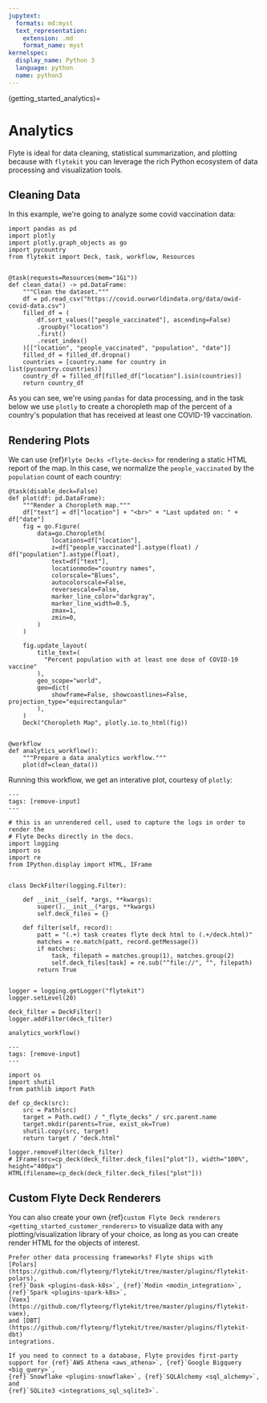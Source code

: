 ```yaml
---
jupytext:
  formats: md:myst
  text_representation:
    extension: .md
    format_name: myst
kernelspec:
  display_name: Python 3
  language: python
  name: python3
---
```


(getting_started_analytics)=

# Analytics

Flyte is ideal for data cleaning, statistical summarization, and plotting
because with `flytekit` you can leverage the rich Python ecosystem of data
processing and visualization tools.

## Cleaning Data

In this example, we're going to analyze some covid vaccination data:

```{code-cell} ipython3
import pandas as pd
import plotly
import plotly.graph_objects as go
import pycountry
from flytekit import Deck, task, workflow, Resources


@task(requests=Resources(mem="1Gi"))
def clean_data() -> pd.DataFrame:
    """Clean the dataset."""
    df = pd.read_csv("https://covid.ourworldindata.org/data/owid-covid-data.csv")
    filled_df = (
        df.sort_values(["people_vaccinated"], ascending=False)
        .groupby("location")
        .first()
        .reset_index()
    )[["location", "people_vaccinated", "population", "date"]]
    filled_df = filled_df.dropna()
    countries = [country.name for country in list(pycountry.countries)]
    country_df = filled_df[filled_df["location"].isin(countries)]
    return country_df
```

As you can see, we're using `pandas` for data processing, and in the task
below we use `plotly` to create a choropleth map of the percent of a country's
population that has received at least one COVID-19 vaccination.

## Rendering Plots

We can use {ref}`Flyte Decks <flyte-decks>` for rendering a static HTML report
of the map. In this case, we normalize the `people_vaccinated` by the
`population` count of each country:

```{code-cell} ipython3
@task(disable_deck=False)
def plot(df: pd.DataFrame):
    """Render a Choropleth map."""
    df["text"] = df["location"] + "<br>" + "Last updated on: " + df["date"]
    fig = go.Figure(
        data=go.Choropleth(
            locations=df["location"],
            z=df["people_vaccinated"].astype(float) / df["population"].astype(float),
            text=df["text"],
            locationmode="country names",
            colorscale="Blues",
            autocolorscale=False,
            reversescale=False,
            marker_line_color="darkgray",
            marker_line_width=0.5,
            zmax=1,
            zmin=0,
        )
    )

    fig.update_layout(
        title_text=(
          "Percent population with at least one dose of COVID-19 vaccine"
        ),
        geo_scope="world",
        geo=dict(
            showframe=False, showcoastlines=False, projection_type="equirectangular"
        ),
    )
    Deck("Choropleth Map", plotly.io.to_html(fig))


@workflow
def analytics_workflow():
    """Prepare a data analytics workflow."""
    plot(df=clean_data())
```

Running this workflow, we get an interative plot, courtesy of `plotly`:

```{code-cell} ipython3
---
tags: [remove-input]
---

# this is an unrendered cell, used to capture the logs in order to render the
# Flyte Decks directly in the docs.
import logging
import os
import re
from IPython.display import HTML, IFrame


class DeckFilter(logging.Filter):

    def __init__(self, *args, **kwargs):
        super().__init__(*args, **kwargs)
        self.deck_files = {}
    
    def filter(self, record):
        patt = "(.+) task creates flyte deck html to (.+/deck.html)"
        matches = re.match(patt, record.getMessage())
        if matches:
            task, filepath = matches.group(1), matches.group(2)
            self.deck_files[task] = re.sub("^file://", "", filepath)
        return True


logger = logging.getLogger("flytekit")
logger.setLevel(20)

deck_filter = DeckFilter()
logger.addFilter(deck_filter)
```

```{code-cell} ipython3
analytics_workflow()
```

```{code-cell} ipython3
---
tags: [remove-input]
---

import os
import shutil
from pathlib import Path

def cp_deck(src):
    src = Path(src)
    target = Path.cwd() / "_flyte_decks" / src.parent.name
    target.mkdir(parents=True, exist_ok=True)
    shutil.copy(src, target)
    return target / "deck.html"

logger.removeFilter(deck_filter)
# IFrame(src=cp_deck(deck_filter.deck_files["plot"]), width="100%", height="400px")
HTML(filename=cp_deck(deck_filter.deck_files["plot"]))
```

## Custom Flyte Deck Renderers

You can also create your own {ref}`custom Flyte Deck renderers <getting_started_customer_renderers>`
to visualize data with any plotting/visualization library of your choice, as
long as you can create render HTML for the objects of interest.

```{important}
Prefer other data processing frameworks? Flyte ships with
[Polars](https://github.com/flyteorg/flytekit/tree/master/plugins/flytekit-polars),
{ref}`Dask <plugins-dask-k8s>`, {ref}`Modin <modin_integration>`, {ref}`Spark <plugins-spark-k8s>`,
[Vaex](https://github.com/flyteorg/flytekit/tree/master/plugins/flytekit-vaex),
and [DBT](https://github.com/flyteorg/flytekit/tree/master/plugins/flytekit-dbt)
integrations.

If you need to connect to a database, Flyte provides first-party
support for {ref}`AWS Athena <aws_athena>`, {ref}`Google Bigquery <big_query>`,
{ref}`Snowflake <plugins-snowflake>`, {ref}`SQLAlchemy <sql_alchemy>`, and
{ref}`SQLite3 <integrations_sql_sqlite3>`.
```
